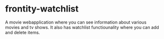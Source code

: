 # frontity-watchlist
A movie webapplication where you can see information about various movies and tv shows. It also has watchlist functiounality where you can add and delete items.
